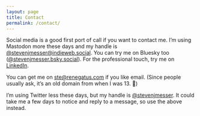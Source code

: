 ```yaml
---
layout: page
title: Contact
permalink: /contact/
---
```


Social media is a good first port of call if you want to contact me. I’m using Mastodon more these days and my handle is [@stevenjmesser@indieweb.social](https://indieweb.social/@stevenjmesser). You can try me on Bluesky too ([@stevenjmesser.bsky.social](https://bsky.app/profile/stevenjmesser.bsky.social)). For the professional touch, try me on [LinkedIn](https://www.linkedin.com/in/stevenjmesser/).

You can get me on ste@renegatus.com if you like email. (Since people usually ask, it’s an old domain from when I was 13. :facepalm:)

I’m using Twitter less these days, but my handle is [@stevenjmesser](https://twitter.com/stevenjmesser). It could take me a few days to notice and reply to a message, so use the above instead.

